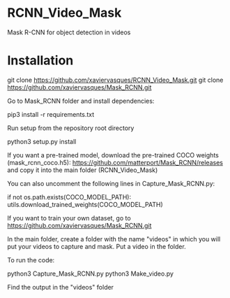 # RCNN_Video_Mask
Mask R-CNN for object detection in videos

# Installation

  git clone https://github.com/xaviervasques/RCNN_Video_Mask.git
  git clone https://github.com/xaviervasques/Mask_RCNN.git

Go to Mask_RCNN folder and install dependencies: 

  pip3 install -r requirements.txt

Run setup from the repository root directory

  python3 setup.py install
  
If you want a pre-trained model, download the pre-trained COCO weights (mask_rcnn_coco.h5): https://github.com/matterport/Mask_RCNN/releases and copy it into the main folder (RCNN_Video_Mask)

You can also uncomment the following lines in Capture_Mask_RCNN.py: 

  if not os.path.exists(COCO_MODEL_PATH):
      utils.download_trained_weights(COCO_MODEL_PATH)

If you want to train your own dataset, go to https://github.com/xaviervasques/Mask_RCNN.git

In the main folder, create a folder with the name "videos" in which you will put your videos to capture and mask. Put a video in the folder. 

To run the code:

  python3 Capture_Mask_RCNN.py 
  python3 Make_video.py
  
 Find the output in the "videos" folder





